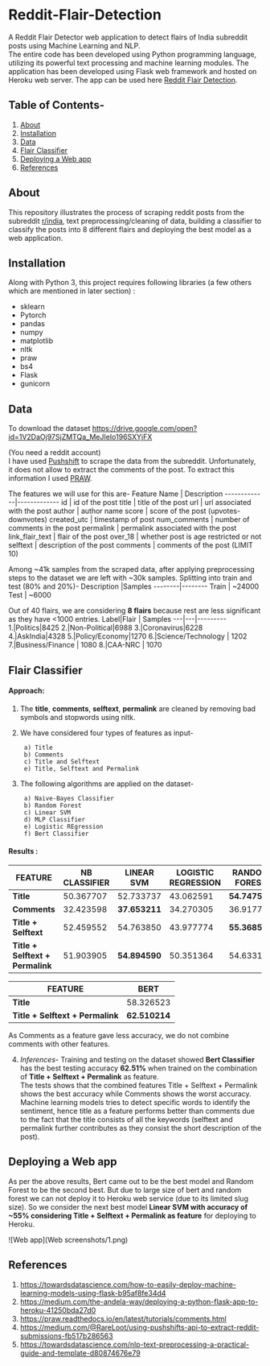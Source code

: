 # Reddit-Flair-Detection
  A Reddit Flair Detector web application to detect flairs of India subreddit posts using Machine Learning and NLP.<br>
  The entire code has been developed using Python programming language, utilizing its powerful text processing and machine learning modules. The application has been developed using Flask web framework and hosted on Heroku web server. The app can be used here [Reddit Flair Detection](https://flair-detector-india.herokuapp.com/).

## Table of Contents-
1. [About](#About)
2. [Installation](#Installation)
3. [Data](#Data)
4. [Flair Classifier](#Flair-Classifier)
5. [Deploying a Web app](#Deploying-a-Web-app)
6. [References](#References)
      
## About
  This repository illustrates the process of scraping reddit posts from the subreddit [r/india](https://www.reddit.com/r/india), text preprocessing/cleaning of data, building a classifier to classify the posts into 8 different flairs and deploying the best model as a web application.

## Installation
  Along with Python 3, this project requires following libraries (a few others which are mentioned in later section)  :
  * sklearn
  * Pytorch
  * pandas
  * numpy
  * matplotlib
  * nltk
  * praw
  * bs4
  * Flask
  * gunicorn
  
## Data
  To download the dataset
  <https://drive.google.com/open?id=1V2DaOj97SjZMTQa_MeJIeIo196SXYjFX>
  
  (You need a reddit account) <br>
  I have used [Pushshift](https://pushshift.io/) to scrape the data from the subreddit. Unfortunately, it does not allow to extract the comments of the post. To extract this information I used [PRAW](https://praw.readthedocs.io/en/latest/tutorials/comments.html).
  
  The features we will use for this are-
  Feature Name | Description
  -------------|-------------
  id | id of the post
  title | title of the post
  url | url associated with the post
  author | author name
  score | score of the post (upvotes-downvotes)
  created_utc | timestamp of post
  num_comments | number of comments in the post
  permalink | permalink associated with the post
  link_flair_text | flair of the post
  over_18 | whether post is age restricted or not
  selftext | description of the post
  comments | comments of the post (LIMIT 10)
  
  Among ~41k samples from the scraped data, after applying preprocessing steps to the dataset we are left with ~30k samples.
  Splitting into train and test (80% and 20%)-
  Description |Samples
  --------|--------
  Train | ~24000
  Test | ~6000
  
  Out of 40 flairs, we are considering __8 flairs__ because rest are less significant as they have <1000 entries.
  Label|Flair | Samples
  ---|---|---------
  1.|Politics|8425
  2.|Non-Political|6988
  3.|Coronavirus|6228
  4.|AskIndia|4328
  5.|Policy/Economy|1270
  6.|Science/Technology | 1202
  7.|Business/Finance | 1080
  8.|CAA-NRC | 1070
  
## Flair Classifier
  
  #### Approach:<br/>
  1. The __title__, __comments__, __selftext__, __permalink__ are cleaned by removing bad symbols and stopwords using nltk. <br/>
  2. We have considered four types of features as input- <br/>
   
          a) Title
          b) Comments
          c) Title and Selftext
          e) Title, Selftext and Permalink
          
  3. The following algorithms are applied on the dataset- <br/>
          
          a) Naive-Bayes Classifier
          b) Random Forest
          c) Linear SVM
          d) MLP Classifier
          e) Logistic REgression
          f) Bert Classifier
    
   #### Results :
   
   FEATURE | NB CLASSIFIER | LINEAR SVM | LOGISTIC REGRESSION |RANDOM FOREST | MLP CLASSIFIER
   -------|-------------|----------|-------------------|-------------|---------------
   __Title__|50.367707|52.733737|43.062591|__54.747507__|44.696845
   __Comments__|32.423598|__37.653211__|34.270305|36.917797|33.453178
   __Title + Selftext__|52.459552|54.763850|43.977774|__55.368524__|47.409707
   __Title + Selftext + Permalink__|51.903905|__54.894590__|50.351364|54.633109|46.690635
   
   FEATURE | BERT
   ---------|----
   __Title__|58.326523
   __Title + Selftext + Permalink__ |__62.510214__
   
   As Comments as a feature gave less accuracy, we do not combine comments with other features.
   
   4. _Inferences_- Training and testing on the dataset showed __Bert Classifier__ has the best testing accuracy __62.51%__ when trained on the combination of __Title + Selftext + Permalink__ as feature.<br>
   The tests shows that the combined features Title + Selftext + Permalink shows the best accuracy while Comments shows the worst accuracy. Machine learning models tries to detect specific words to identify the sentiment, hence title as a feature performs better than comments due to the fact that the title consists of all the keywords (selftext and permalink further contributes as they consist
   the short description of the post).
   
## Deploying a Web app
  As per the above results, Bert came out to be the best model and Random Forest to be the second best. But due to large size of bert and random forest we can not deploy it to Heroku web service (due to its limited slug size). So we consider the next best model __Linear SVM with accuracy of ~55% considering Title + Selftext + Permalink as feature__ for deploying to Heroku.
  
   ![Web app](Web screenshots/1.png)
## References

   1. <https://towardsdatascience.com/how-to-easily-deploy-machine-learning-models-using-flask-b95af8fe34d4>
   2. <https://medium.com/the-andela-way/deploying-a-python-flask-app-to-heroku-41250bda27d0>
   3. <https://praw.readthedocs.io/en/latest/tutorials/comments.html>
   4. <https://medium.com/@RareLoot/using-pushshifts-api-to-extract-reddit-submissions-fb517b286563>
   5. <https://towardsdatascience.com/nlp-text-preprocessing-a-practical-guide-and-template-d80874676e79>
